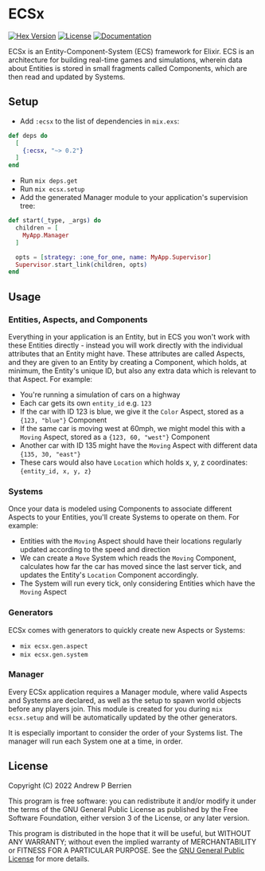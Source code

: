 # ECSx

[![Hex Version](https://img.shields.io/hexpm/v/ecsx.svg)](https://hex.pm/packages/ecsx)
[![License](https://img.shields.io/hexpm/l/ecsx.svg)](https://github.com/APB9785/ECSx/blob/master/LICENSE)
[![Documentation](https://img.shields.io/badge/documentation-gray)](https://hexdocs.pm/ecsx)

ECSx is an Entity-Component-System (ECS) framework for Elixir.  ECS is an architecture
for building real-time games and simulations, wherein data about Entities is stored in
small fragments called Components, which are then read and updated by Systems.

## Setup

* Add `:ecsx` to the list of dependencies in `mix.exs`:

```elixir
def deps do
  [
    {:ecsx, "~> 0.2"}
  ]
end
```

* Run `mix deps.get`
* Run `mix ecsx.setup`
* Add the generated Manager module to your application's supervision tree:

```elixir
def start(_type, _args) do
  children = [
    MyApp.Manager
  ]

  opts = [strategy: :one_for_one, name: MyApp.Supervisor]
  Supervisor.start_link(children, opts)
end
```

## Usage

### Entities, Aspects, and Components

Everything in your application is an Entity, but in ECS you won't work with these
Entities directly - instead you will work directly with the individual attributes
that an Entity might have.  These attributes are called Aspects, and they are given
to an Entity by creating a Component, which holds, at minimum, the Entity's
unique ID, but also any extra data which is relevant to that Aspect.  For example:

* You're running a simulation of cars on a highway
* Each car gets its own `entity_id` e.g. `123`
* If the car with ID 123 is blue, we give it the `Color` Aspect, stored as a `{123, "blue"}` Component
* If the same car is moving west at 60mph, we might model this with a `Moving` Aspect, stored as a `{123, 60, "west"}` Component
* Another car with ID 135 might have the `Moving` Aspect with different data `{135, 30, "east"}`
* These cars would also have `Location` which holds x, y, z coordinates: `{entity_id, x, y, z}`

### Systems

Once your data is modeled using Components to associate different Aspects to your Entities,
you'll create Systems to operate on them.  For example:

* Entities with the `Moving` Aspect should have their locations regularly updated according to the speed and direction
* We can create a `Move` System which reads the `Moving` Component, calculates how far the car has moved since the last server tick, and updates the Entity's `Location` Component accordingly.
* The System will run every tick, only considering Entities which have the `Moving` Aspect

### Generators

ECSx comes with generators to quickly create new Aspects or Systems:

* `mix ecsx.gen.aspect`
* `mix ecsx.gen.system`

### Manager

Every ECSx application requires a Manager module, where valid Aspects and Systems are declared,
as well as the setup to spawn world objects before any players join.  This module is created for
you during `mix ecsx.setup` and will be automatically updated by the other generators.

It is especially important to consider the order of your Systems list.  The manager will run each
System one at a time, in order.

## License

Copyright (C) 2022  Andrew P Berrien

This program is free software: you can redistribute it and/or modify it under the terms of the GNU General Public License as published by the Free Software Foundation, either version 3 of the License, or any later version.

This program is distributed in the hope that it will be useful, but WITHOUT ANY WARRANTY; without even the implied warranty of MERCHANTABILITY or FITNESS FOR A PARTICULAR PURPOSE.  See the [GNU General Public License](https://www.gnu.org/licenses/gpl.html) for more details.
